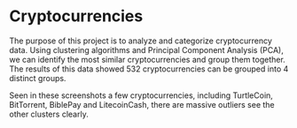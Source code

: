 # Cryptocurrencies
The purpose of this project is to analyze and categorize cryptocurrency data. Using clustering algorithms and Principal Component Analysis (PCA), we can identify the most similar cryptocurrencies and group them together. The results of this data showed 532 cryptocurrencies can be grouped into 4 distinct groups.

Seen in these screenshots a few cryptocurrencies, including TurtleCoin, BitTorrent, BiblePay and LitecoinCash, there  are massive outliers see the other clusters clearly. 
